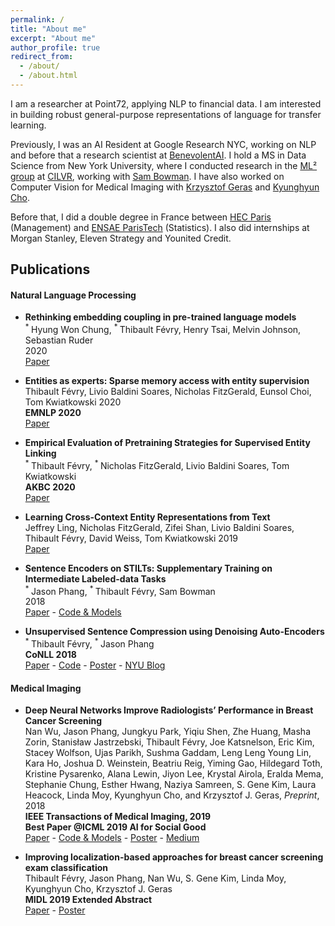 ```yaml
---
permalink: /
title: "About me"
excerpt: "About me"
author_profile: true
redirect_from: 
  - /about/
  - /about.html
---
```


I am a researcher at Point72, applying NLP to financial data. 
I am interested in building robust general-purpose representations of language
for transfer learning. 

Previously, I was an AI Resident at Google Research NYC, working on NLP and before that a research scientist at [BenevolentAI](https://benevolent.ai/). 
I hold a MS in Data Science from New York University, 
where I conducted research in the [ML² group](https://wp.nyu.edu/ml2/) 
at [CILVR](https://wp.nyu.edu/cilvr/), 
working with [Sam Bowman](https://www.nyu.edu/projects/bowman/). 
I have also worked on Computer Vision for Medical Imaging with 
[Krzysztof Geras](https://cs.nyu.edu/~kgeras/) and [Kyunghyun Cho](http://www.kyunghyuncho.me).


Before that, I did a double degree in France between 
[HEC Paris](http://www.hec.edu/Masters-programs/Master-s-Programs/Grande-Ecole/Master-in-Management/Key-Features) (Management) 
and [ENSAE ParisTech](http://www.ensae.fr/en/engineering-degree/) (Statistics). I also did internships at Morgan Stanley, Eleven Strategy and Younited Credit.

## Publications
    
#### Natural Language Processing

* **Rethinking embedding coupling in pre-trained language models**  
    <sup> * </sup> Hyung Won Chung, <sup> * </sup> Thibault Févry, Henry Tsai, Melvin Johnson, Sebastian Ruder  
    2020  
    [Paper](https://arxiv.org/abs/2010.12821)

* **Entities as experts: Sparse memory access with entity supervision**  
    Thibault Févry, Livio Baldini Soares, Nicholas FitzGerald, Eunsol Choi, Tom Kwiatkowski 
    2020  
    **EMNLP 2020**  
    [Paper](https://arxiv.org/pdf/2004.07202.pdf)

* **Empirical Evaluation of Pretraining Strategies for Supervised Entity Linking**  
    <sup> * </sup> Thibault Févry, <sup> * </sup> Nicholas FitzGerald, Livio Baldini Soares, Tom Kwiatkowski  
    **AKBC 2020**  
    [Paper](https://arxiv.org/pdf/2005.14253.pdf)

* **Learning Cross-Context Entity Representations from Text**  
    Jeffrey Ling, Nicholas FitzGerald, Zifei Shan, Livio Baldini Soares, Thibault Févry, David Weiss, Tom Kwiatkowski
    2019  
    [Paper](https://arxiv.org/pdf/2001.03765.pdf)

* **Sentence Encoders on STILTs: Supplementary Training on Intermediate Labeled-data Tasks**  
    <sup> * </sup>Jason Phang, <sup> * </sup> Thibault Févry, Sam Bowman  
    2018  
    [Paper](https://arxiv.org/pdf/1811.01088v2.pdf) - [Code & Models](https://github.com/zphang/bert_on_stilts)    

* **Unsupervised Sentence Compression using Denoising Auto-Encoders**  
    <sup> * </sup> Thibault Févry, <sup> * </sup>Jason Phang  
    **CoNLL 2018**  
    [Paper](https://arxiv.org/pdf/1809.02669.pdf) - [Code](https://github.com/zphang/usc_dae) - [Poster](files/poster_dae.pdf) - [NYU Blog](https://medium.com/@NYUDataScience/unsupervised-sentence-compression-using-denoising-auto-encoders-6c979abd9d4f)
    
#### Medical Imaging
    
* **Deep Neural Networks Improve Radiologists’ Performance in Breast Cancer Screening**  
    Nan Wu, Jason Phang, Jungkyu Park, Yiqiu Shen, Zhe Huang, Masha Zorin, Stanisław Jastrzebski,
    Thibault Févry, Joe Katsnelson, Eric Kim, Stacey Wolfson, Ujas Parikh, Sushma Gaddam,
     Leng Leng Young Lin, Kara Ho, Joshua D. Weinstein, Beatriu Reig, Yiming Gao, Hildegard Toth, Kristine Pysarenko,
    Alana Lewin, Jiyon Lee, Krystal Airola, Eralda Mema, Stephanie Chung, Esther Hwang, Naziya Samreen, S. Gene Kim,
    Laura Heacock, Linda Moy, Kyunghyun Cho, and Krzysztof J. Geras, *Preprint*, 2018  
    **IEEE Transactions of Medical Imaging, 2019**  
    **Best Paper @ICML 2019 AI for Social Good**  
    [Paper](https://arxiv.org/pdf/1903.08297.pdf) - [Code & Models](https://github.com/nyukat/breast_cancer_classifier) - [Poster](files/wu_icml_breast_cancer_poster.pdf) - [Medium](https://medium.com/@jasonphang/deep-neural-networks-improve-radiologists-performance-in-breast-cancer-screening-565eb2bd3c9f)
    
* **Improving localization-based approaches for breast cancer screening exam classification**  
    Thibault Févry, Jason Phang, Nan Wu, S. Gene Kim, Linda Moy, Kyunghyun Cho, Krzysztof J. Geras  
    **MIDL 2019 Extended Abstract**  
    [Paper](https://openreview.net/forum?id=HyxoAR_AK4) - [Poster](files/fevry_improving_localization.pdf)
